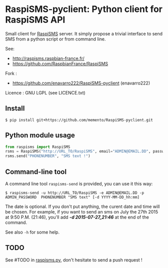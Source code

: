 # RaspiSMS-pyclient: Python client for RaspiSMS API

Small client for [RaspiSMS](http://raspisms.raspbian-france.fr/) server. It simply propose a trivial interface to send SMS from a python script or from command line.

See: 
* http://raspisms.raspbian-france.fr/
* https://github.com/RaspbianFrance/RaspiSMS

Fork :
* https://github.com/enavarro222/RaspiSMS-pyclient  (enavarro222)

Licence : GNU LGPL (see LICENCE.txt)

## Install

    $ pip install git+https://github.com/memento/RaspiSMS-pyclient.git


## Python module usage

```python
from raspisms import RaspiSMS
rsms = RaspiSMS("http://URL_TO/RaspiSMS", email="ADMIN@EMAIL.DD", password="PASSWORD")
rsms.send("PHONENUMBER", "SMS text !")
```

## Command-line tool

A command line tool `raspisms-send` is provided, you can use it this way:

    $ raspisms-send -u http://URL_TO/RaspiSMS -e ADMIN@EMAIL.DD -p ADMIN_PASSWORD  PHONENUMBER "SMS text" [-d YYYY-MM-DD_hh:mm]
    
The date is optional. If you don't put anything, the curent date and time will be chosen. For example, if you want to send an sms on July the 27th 2015 at 9:50 P.M. (21:46), you'll add ___-d 2015-07-27_21:46___ at the end of the command.

See also `-h` for some help.

## TODO

See #TODO in [raspisms.py](raspisms.py), don't hesitate to send a push request !
